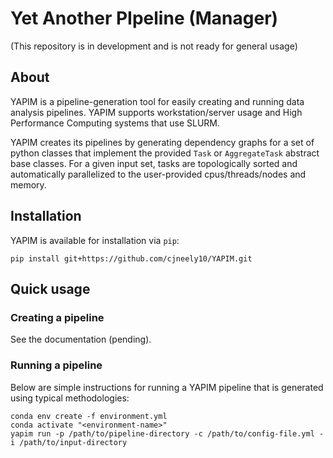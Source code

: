 # Yet Another PIpeline (Manager)

(This repository is in development and is not ready for general usage)

## About

YAPIM is a pipeline-generation tool for easily creating and running data analysis pipelines.
YAPIM supports workstation/server usage and High Performance Computing systems that use SLURM.

YAPIM creates its pipelines by generating dependency graphs for a set of python classes that implement the provided
`Task` or `AggregateTask` abstract base classes. For a given input set, tasks are topologically sorted and automatically 
parallelized to the user-provided cpus/threads/nodes and memory.


## Installation
YAPIM is available for installation via `pip`:

```shell
pip install git+https://github.com/cjneely10/YAPIM.git 
```


## Quick usage

### Creating a pipeline

See the documentation (pending).

### Running a pipeline

Below are simple instructions for running a YAPIM pipeline that is generated using typical methodologies:

```shell
conda env create -f environment.yml
conda activate "<environment-name>"
yapim run -p /path/to/pipeline-directory -c /path/to/config-file.yml -i /path/to/input-directory
```
